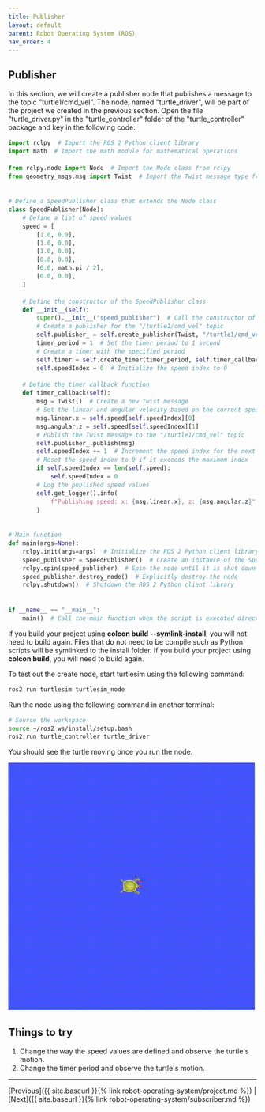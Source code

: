 ```yaml
---
title: Publisher
layout: default
parent: Robot Operating System (ROS)
nav_order: 4
---
```


## Publisher

In this section, we will create a publisher node that publishes a message to the topic "turtle1/cmd_vel". The node, named "turtle_driver", will be part of the project we created in the previous section. Open the file "turtle_driver.py" in the "turtle_controller" folder of the "turtle_controller" package and key in the following code:

```python
import rclpy  # Import the ROS 2 Python client library
import math  # Import the math module for mathematical operations

from rclpy.node import Node  # Import the Node class from rclpy
from geometry_msgs.msg import Twist  # Import the Twist message type from geometry_msgs


# Define a SpeedPublisher class that extends the Node class
class SpeedPublisher(Node):
    # Define a list of speed values
    speed = [
        [1.0, 0.0],
        [1.0, 0.0],
        [1.0, 0.0],
        [0.0, 0.0],
        [0.0, math.pi / 2],
        [0.0, 0.0],
    ]

    # Define the constructor of the SpeedPublisher class
    def __init__(self):
        super().__init__("speed_publisher")  # Call the constructor of the Node class
        # Create a publisher for the "/turtle1/cmd_vel" topic
        self.publisher_ = self.create_publisher(Twist, "/turtle1/cmd_vel", 10)
        timer_period = 1  # Set the timer period to 1 second
        # Create a timer with the specified period
        self.timer = self.create_timer(timer_period, self.timer_callback)
        self.speedIndex = 0  # Initialize the speed index to 0

    # Define the timer callback function
    def timer_callback(self):
        msg = Twist()  # Create a new Twist message
        # Set the linear and angular velocity based on the current speed index
        msg.linear.x = self.speed[self.speedIndex][0]
        msg.angular.z = self.speed[self.speedIndex][1]
        # Publish the Twist message to the "/turtle1/cmd_vel" topic
        self.publisher_.publish(msg)
        self.speedIndex += 1  # Increment the speed index for the next iteration
        # Reset the speed index to 0 if it exceeds the maximum index
        if self.speedIndex == len(self.speed):
            self.speedIndex = 0
        # Log the published speed values
        self.get_logger().info(
            f"Publishing speed: x: {msg.linear.x}, z: {msg.angular.z}"
        )


# Main function
def main(args=None):
    rclpy.init(args=args)  # Initialize the ROS 2 Python client library
    speed_publisher = SpeedPublisher()  # Create an instance of the SpeedPublisher class
    rclpy.spin(speed_publisher)  # Spin the node until it is shut down
    speed_publisher.destroy_node()  # Explicitly destroy the node
    rclpy.shutdown()  # Shutdown the ROS 2 Python client library


if __name__ == "__main__":
    main()  # Call the main function when the script is executed directly
```

If you build your project using **colcon build --symlink-install**, you will not need to build again. Files that do not need to be compile such as Python scripts will be symlinked to the install folder. If you build your project using **colcon build**, you will need to build again.

To test out the create node, start turtlesim using the following command:

```bash
ros2 run turtlesim turtlesim_node
```

Run the node using the following command in another terminal:

```bash
# Source the workspace
source ~/ros2_ws/install/setup.bash
ros2 run turtle_controller turtle_driver
```

You should see the turtle moving once you run the node.

![Turtle motion](/assets/images/ros/publisher/turtle.gif)

## Things to try

1. Change the way the speed values are defined and observe the turtle's motion.
2. Change the timer period and observe the turtle's motion.

---

[Previous]({{ site.baseurl }}{% link robot-operating-system/project.md %}) | [Next]({{ site.baseurl }}{% link robot-operating-system/subscriber.md %})
